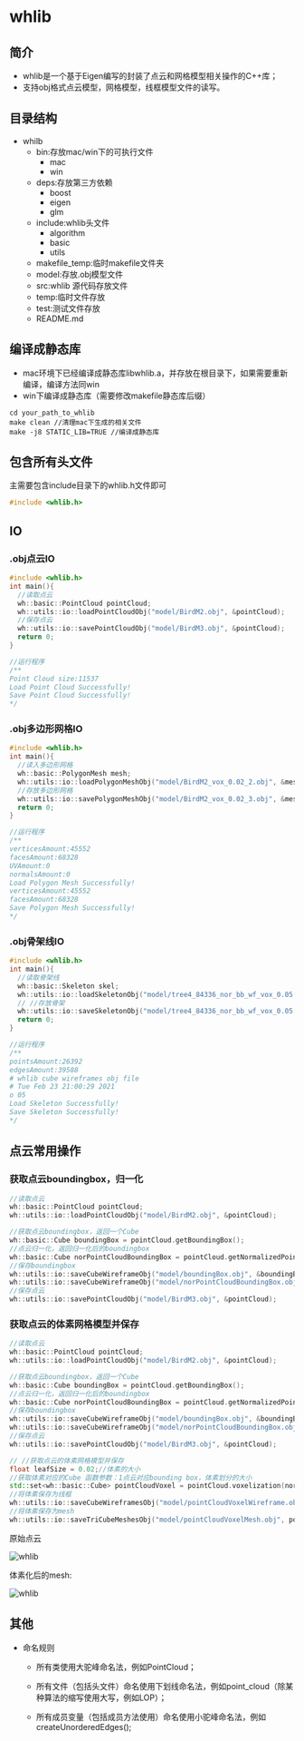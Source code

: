 # whlib

##  简介

* whlib是一个基于Eigen编写的封装了点云和网格模型相关操作的C++库；
* 支持obj格式点云模型，网格模型，线框模型文件的读写。

## 目录结构

* whilb
  * bin:存放mac/win下的可执行文件
    * mac
    * win
  * deps:存放第三方依赖
    * boost
    * eigen
    * glm
  * include:whlib头文件
    * algorithm
    * basic
    * utils
  * makefile_temp:临时makefile文件夹
  * model:存放.obj模型文件
  * src:whlib 源代码存放文件
  * temp:临时文件存放
  * test:测试文件存放
  * README.md

## 编译成静态库

* mac环境下已经编译成静态库libwhlib.a，并存放在根目录下，如果需要重新编译，编译方法同win
* win下编译成静态库（需要修改makefile静态库后缀）

```shell
cd your_path_to_whlib
make clean //清理mac下生成的相关文件
make -j8 STATIC_LIB=TRUE //编译成静态库
```

## 包含所有头文件

主需要包含include目录下的whlib.h文件即可

```C++
#include <whlib.h>
```



## IO

### .obj点云IO

```C++
#include <whlib.h>
int main(){
  //读取点云
  wh::basic::PointCloud pointCloud;
  wh::utils::io::loadPointCloudObj("model/BirdM2.obj", &pointCloud);
  //保存点云
  wh::utils::io::savePointCloudObj("model/BirdM3.obj", &pointCloud);
  return 0;
}

//运行程序
/**
Point Cloud size:11537
Load Point Cloud Successfully!
Save Point Cloud Successfully!
*/
```

### .obj多边形网格IO

```C++
#include <whlib.h>
int main(){
  //读入多边形网格
  wh::basic::PolygonMesh mesh;
  wh::utils::io::loadPolygonMeshObj("model/BirdM2_vox_0.02_2.obj", &mesh);
  //存放多边形网格
  wh::utils::io::savePolygonMeshObj("model/BirdM2_vox_0.02_3.obj", &mesh);
  return 0;
}

//运行程序
/**
verticesAmount:45552
facesAmount:68328
UVAmount:0
normalsAmount:0
Load Polygon Mesh Successfully!
verticesAmount:45552
facesAmount:68328
Save Polygon Mesh Successfully!
*/
```

### .obj骨架线IO

```C++
#include <whlib.h>
int main(){
  //读取骨架线
  wh::basic::Skeleton skel;
  wh::utils::io::loadSkeletonObj("model/tree4_84336_nor_bb_wf_vox_0.05.obj", &skel);
  // //存放骨架
  wh::utils::io::saveSkeletonObj("model/tree4_84336_nor_bb_wf_vox_0.05.obj", &skel);
  return 0;
}

//运行程序
/**
pointsAmount:26392
edgesAmount:39588
# whlib cube wireframes obj file
# Tue Feb 23 21:00:29 2021
o 05
Load Skeleton Successfully!
Save Skeleton Successfully!
*/
```

## 点云常用操作

### 获取点云boundingbox，归一化

```C++
//读取点云
wh::basic::PointCloud pointCloud;
wh::utils::io::loadPointCloudObj("model/BirdM2.obj", &pointCloud);

//获取点云boundingbox，返回一个Cube
wh::basic::Cube boundingBox = pointCloud.getBoundingBox();
//点云归一化，返回归一化后的boundingbox
wh::basic::Cube norPointCloudBoundingBox = pointCloud.getNormalizedPointCloud();
//保存boundingbox
wh::utils::io::saveCubeWireframeObj("model/boundingBox.obj", &boundingBox);
wh::utils::io::saveCubeWireframeObj("model/norPointCloudBoundingBox.obj", &norPointCloudBoundingBox);
//保存点云
wh::utils::io::savePointCloudObj("model/BirdM3.obj", &pointCloud);
```

### 获取点云的体素网格模型并保存

```C++
//读取点云
wh::basic::PointCloud pointCloud;
wh::utils::io::loadPointCloudObj("model/BirdM2.obj", &pointCloud);

//获取点云boundingbox，返回一个Cube
wh::basic::Cube boundingBox = pointCloud.getBoundingBox();
//点云归一化，返回归一化后的boundingbox
wh::basic::Cube norPointCloudBoundingBox = pointCloud.getNormalizedPointCloud();
//保存boundingbox
wh::utils::io::saveCubeWireframeObj("model/boundingBox.obj", &boundingBox);
wh::utils::io::saveCubeWireframeObj("model/norPointCloudBoundingBox.obj", &norPointCloudBoundingBox);
//保存点云
wh::utils::io::savePointCloudObj("model/BirdM3.obj", &pointCloud);

// //获取点云的体素网格模型并保存
float leafSize = 0.02;//体素的大小
//获取体素对应的Cube 函数参数：1点云对应bounding box，体素划分的大小
std::set<wh::basic::Cube> pointCloudVoxel = pointCloud.voxelization(norPointCloudBoundingBox, leafSize);
//将体素保存为线框
wh::utils::io::saveCubeWireframesObj("model/pointCloudVoxelWireframe.obj", pointCloudVoxel);
//将体素保存为mesh
wh::utils::io::saveTriCubeMeshesObj("model/pointCloudVoxelMesh.obj", pointCloudVoxel);
```

原始点云

![whlib](img/tree_point_cloud.png)

体素化后的mesh:

![whlib](img/vox_mesh.png)

## 其他

* 命名规则

  * 所有类使用大驼峰命名法，例如PointCloud；

  * 所有文件（包括头文件）命名使用下划线命名法，例如point_cloud（除某种算法的缩写使用大写，例如LOP）；

  * 所有成员变量（包括成员方法使用）命名使用小驼峰命名法，例如createUnorderedEdges();

    

